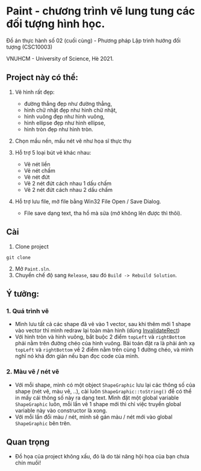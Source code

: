 # Paint - chương trình vẽ lung tung các đối tượng hình học.
Đồ án thực hành số 02 (cuối cùng) - Phương pháp Lập trình hướng đối tượng (CSC10003)

VNUHCM - University of Science, Hè 2021.

## Project này có thể:
1. Vẽ hình rất đẹp:
    - đường thẳng đẹp như đường thẳng,
    - hình chữ nhật đẹp như hình chữ nhật,
    - hình vuông đẹp như hình vuông,
    - hình ellipse đẹp như hình ellipse,
    - hình tròn đẹp như hình tròn.

2. Chọn mầu nền, mầu nét vẽ như họa sĩ thực thụ
3. Hỗ trợ 5 loại bút vẽ khác nhau:
    - Vẽ nét liền
    - Vẽ nét chấm
    - Vẽ nét đứt
    - Vẽ 2 nét đứt cách nhau 1 dấu chấm
    - Vẽ 2 nét đứt cách nhau 2 dấu chấm

4. Hỗ trợ lưu file, mở file bằng Win32 File Open / Save Dialog.
    - File save dạng text, tha hồ mà sửa (mở không lên được thì thôi).

## Cài
1. Clone project
```
git clone
```

2. Mở `Paint.sln`.
3. Chuyển chế độ sang `Release`, sau đó `Build -> Rebuild Solution`.

## Ý tưởng:
### 1. Quá trình vẽ
- Mình lưu tất cả các shape đã vẽ vào 1 vector, sau khi thêm mới 1 shape
vào vector thì mình redraw lại toàn màn hình (dùng [InvalidateRect](https://docs.microsoft.com/en-us/windows/win32/api/winuser/nf-winuser-invalidaterect))
- Với hình tròn và hình vuông, bắt buộc 2 điểm `topLeft` và `rightBottom` phải nằm
trên đường chéo của hình vuông. Bài toán đặt ra là phải ánh xạ `topLeft` và `rightBottom` về
2 điểm nằm trên cùng 1 đường chéo, và mình nghĩ nó khá đơn giản nếu bạn đọc code của mình.

### 2. Màu vẽ / nét vẽ
- Với mỗi shape, mình có một object `ShapeGraphic` lưu lại các thông số 
của shape (nét vẽ, màu vẽ, ..), cài luôn `ShapeGraphic::toString()` để có thể
in mấy cái thông số này ra dạng text. Mình đặt một global variable `ShapeGraphic`
luôn, mỗi lần vẽ 1 shape mới thì chỉ việc truyền global variable này vào constructor
là xong.
- Với mỗi lần đổi màu / nét, mình sẽ gán màu / nét mới vào global `ShapeGraphic` bên trên.

## Quan trọng
- Đồ họa của project không xấu, đó là do tài năng hội họa của bạn chưa chín muồi!

